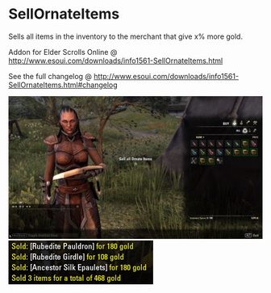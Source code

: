 # SellOrnateItems
 Sells all items in the inventory to the merchant that give x% more gold.

Addon for Elder Scrolls Online @ http://www.esoui.com/downloads/info1561-SellOrnateItems.html

See the full changelog @ http://www.esoui.com/downloads/info1561-SellOrnateItems.html#changelog

![preview](img/Preview.jpg)
![chat](img/chatOutput.PNG)
